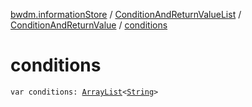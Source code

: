 [bwdm.informationStore](../../index.md) / [ConditionAndReturnValueList](../index.md) / [ConditionAndReturnValue](index.md) / [conditions](./conditions.md)

# conditions

`var conditions: `[`ArrayList`](http://docs.oracle.com/javase/6/docs/api/java/util/ArrayList.html)`<`[`String`](https://kotlinlang.org/api/latest/jvm/stdlib/kotlin/-string/index.html)`>`